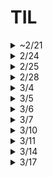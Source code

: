 # TIL

<details>
    <summary> ~2/21 </summary>
## Memo

- `ls`
- `mkdir`
- `cd`
- `-v` 등 명령어 정리 필요
- `md`

---

## Tutorial01: 개발 서버 확인

### 개발 서버 실행
```bash
$ python3 manage.py runserver
```

---

### **오류 상황**

```python
from django.contrib import admin
from django.urls import path

urlpatterns = [
    path("polls/", include("polls.urls")),
    path('admin/', admin.site.urls),
]
```

- `include()`는 `django.urls` 모듈에 포함된 기능으로 **import** 해야만 사용 가능

**수정 코드:**
```python
from django.contrib import admin
from django.urls import include, path

urlpatterns = [
    path("polls/", include("polls.urls")),
    path('admin/', admin.site.urls),
]
```

---

### **URL 설정 설명**
- **`path()`**: Django에 URL을 지정
- **`include()`**: 각 앱의 `urls.py`를 메인 `urls.py`에 포함 (재사용 용이, 유지보수 목적)

---

## Tutorial02: 데이터베이스 설정 및 모델 생성

### 데이터베이스 설정
**`djtest/settings.py`**
```python
TIME_ZONE = 'Asia/Seoul'
```

---

### 모델 생성
**`polls/models.py`**

    class 모델이름(models.Modle): //models 로 모델이 데이터베이스에 저장
        필드이름1 = modesl.필드타입(필드옵션)
        필드이름2 = modesl.필드타입(필드옵션)

```python
class Question(models.Model):
    question_text = models.CharField(max_length=200)  # 200자 제한
    pub_date = models.DateTimeField("date published")
```

- **`models.CharField`**: 글자 수 제한 (반드시 최대 글자수를 지정해야 함)
- **`models.DateTimeField`**: 날짜와 시간 입력 (text input이 두개 생성됨)

---

### ForeignKey 사용 예시
```python
class Choice(models.Model):
    question = models.ForeignKey(Question, on_delete=models.CASCADE)
    choice_text = models.CharField(max_length=200)
    votes = models.IntegerField(default=0)
```

- **`models.ForeignKey`**: 다른 모델에 대한 링크 정의 (테이블 간 관계 설정, 테이블의 특정 데이터를 참조함)
- **`on_delete` 옵션**:
  - `models.CASCADE`: 부모 객체 삭제 시 자식 객체도 삭제 (기본)
  - `models.PROTECT`: 부모 객체 삭제 불가
  - `models.SET_NULL`: 부모 객체 삭제 시 `NULL` 설정
  - `models.SET_DEFAULT`: 부모 객체 삭제 시 기본값 설정
  - `models.DO_NOTHING`: 아무 일도 하지 않음

- **`models.IntegerField`**: 정수 데이터를 저장(0부터)
---

### 앱 등록
**`djtest/settings.py`**
```python
INSTALLED_APPS = [
    "polls.apps.PollsConfig"  # polls 앱 추가
]
```

---

### Migration (데이터베이스 반영)
데이터베이스에 새로 만든 모델을 추가하는 행위

```bash
$ python3 manage.py migrate
```

---

### Shell 호출
```bash
$ python3 manage.py shell
```

- Django 환경에서 Python 코드를 직접 실행할 수 있는 대화형 인터프리터
- Django 모델, 데이터베이스 설정 등을 바로 실행 가능
(그런데 왜 Shell 을 호출해야할까?)

https://docs.djangoproject.com/en/5.1/intro/tutorial02/
<Br>
    -q.save, q.id // 이해x 우선 입력

    >>> Question.objects.all()
    <QuerySet [<Question: Question object (1)>]> #이렇게 출력됨

---

### 메서드 추가 (사람이 읽기 쉽게)
**`polls/models.py`**
```python
def __str__(self):
    return self.question_text
```

- 모델에 `__str__()` 메서드를 추가하여 대화형 프롬프트에서 읽기 쉽게 출력

---

### 시간 관련 메서드 추가
```python
def was_published_recently(self):
    return self.pub_date >= timezone.now() - datetime.timedelta(days=1)
```

- **`timezone.now()`**: 현재 시간 반환
- 이후 대화형 shell에 하기 내역 입력
- 선택 문항 추가 후 삭제
- c 명령어 

---

### Admin
    admin , yeonjoo.chi@beautyselection.co.kr , 1234qwer

**`polls/admin.py`**


`from .models import Question`로 모델을 가져오고(import) 

`admin.site.register(Question)` 로 모델을 등록을 완료 해야 관리자 페이지에 노출됨

---

## Tutorial03: 뷰 생성

뷰 Views : 
- 화면을 만들어서 보여주는 역할
- 사용자가 url 을 입력하면 해당 url에 연결된 View 함수를 실행함


#우선 튜토리얼 따라서.. 2차에는 f"{}로 작성하기

    path("<int:question_id>/vote/", views.vote, name="vote"),

---
**`polls/views.py`**

```python
def index(request):
    latest_question_list = Question.objects.order_by("-pub_date")[:5]
    output = ", ".join([q.question_text for q in latest_question_list]) #질문 내역이 a, b, c ... 이런식으로 보여짐
    return HttpResponse(output)
```

- `-pub_date`(발행 날짜)를 기준으로 내림차순 정렬 (`pub_date` 오름차순 정렬)
- `[:5]` 정렬된 데이터 중 앞에서부터 5개

---

### 탬플릿

```python
from django.http import HttpResponse
from django.template import loader

from .models import Question


def index(request):
    latest_question_list = Question.objects.order_by("-pub_date")[:5]
    template = loader.get_template("polls/index.html")
    context = {
        "latest_question_list": latest_question_list,
    }
    return HttpResponse(template.render(context, request))
```

- `template = loader.get_template("#.html")` ##.html 템플릿으로 불러옴
- `context`넘겨줄 데이터 내용

---
#### shortcuts / render()

- HttpResponse()은 코드가 길어져 관리가 어려움
- html 파일을 불러와서 사용하기 때문에 뷰 함수에서는 데이터만 준비하면 됨


#### shortcuts / get_object_or_404, render
    question = get_object_or_404(Question, pk=question_id)

- question 변수에 다음 질문 객체를 넣음
- Queestion 모델에서 `question_id` 에 해당하는 데이터를 가져오고, 만약 데이터가 없으면 404 에러 페이지가 자동으로 뜸
- pk=id
---

-뷰와 템플릿의 관계
- 뷰 : 모델과 템플릿을 연결하는 역할(?)
- 템플릿 : 꾸

---
하드코딩된 부분 변수로 바꾸기

```polls/index.html```

    <li><a href="/polls/{{ question.id }}/">{{ question.question_text }}</a></li>

- 하드코딩
- url 구조가 바뀌면 모든 html 파일 수정 필요. 유지보수 힘듬

<br>

    <li><a href="{% url 'detail' question.id %}">{{question.question_text}}</a></li>

- {% url %} 방식
- 'detail' - `polls/urls.py` 에서 `path("<int:question_id>/", views.detail, name="detail"),` 로 개발자가 지정함 (name 부분임)

<br>

#### Url 경로 바꿀때는 템플릿 (x)

```polls/urls.py``` 여기서 수정

    path("이런식으로/<int:question_id>/results/", views.results, name="results"),

---

#### namespace
`polls/urls.py` 

app_name = "polls" 로 지정하여

    <li><a href="{% url 'polls:detail' question.id %}">{{question.question_text}}</a></li>

- 'polls:detail' -앱 네임 지정한 다음엔 이렇게 경로를 안바꿔주면 오류남 (NoReverseMatch at /polls/)

## Tutorial04: 앱 작성하기

#### 폼 form 

`polls/detail.html` 투표 상세 생성 (detail 너무 많아서 헷갈림...)

{% csrf_token %} form 바로 아래 작성, 보안용

`forloop.counter` for 태그 반복 횟수 

---

```python
from django.db.models import F
from django.http import HttpResponse, HttpResponseRedirect
from django.shortcuts import get_object_or_404, render
from django.urls import reverse

from .models import Choice, Question


# ...
def vote(request, question_id):
    question = get_object_or_404(Question, pk=question_id)
    try:
        selected_choice = question.choice_set.get(pk=request.POST["choice"])
    except (KeyError, Choice.DoesNotExist):
        return render(
            request,
            "polls/detail.html",
            {
                "question": question,
                "error_message": "You didn't select a choice.",
            },
        )
    else:
        selected_choice.votes = F("votes") + 1
        selected_choice.save()
        return HttpResponseRedirect(reverse("polls:results", args=(question.id,)))
```

* F - 데이터베이스 연산을 위해 
* selected_choice.votes = F("votes") + 1 - 데이터베이스 votes에 1을 증가시킴


* HttpResponseRedirect - 사용자를 다른 url로 이동시킴
* reverse - url 하드코딩 없이 url 이름으로 이동 (이해x???)

* try ... except ... else

`try`<br>
    - name="choice" 인 값을 가져오게 함


`except` 오류가 있다면<Br>
    - `KeyError` 아무것도 선택하지 않음<Br>
    - `Choice.DoesNotExist` 선택한 항목이 데이터베이스에 없음

`else` 오류가 없다면<br>
    - 데이버베이스에 1 증가, 데이터베이스에 저장, 결과 페이지로 이동

---
클래스형 뷰는 다음 사이클에서 진행
---


* mtv - 장고 기본 구조
* mvc

clinet<->server
    request/ response


<hr/>
pep-8
pep

Web Framework : 어떤 사이트를 만들더라도 필요한 공통적인 작업을 미리해둔 소프트웨어 (jsp, flask 등)
라이브러러

<hr>
form의 method
https method

</details>

<details>
<summary>2/24</summary>
## Tutorial 2차

### 설치

    % django-admin startproject myproject .
마지막에 .을 찍어야 myproject 해당 폴더에 생성됨 (안찍으면 my~폴더 안에 my~폴더가 또 생김)

settings.py : 프로젝트에 운영하는 데 필요한 설정들
urls.py : 사용자가 접속하는 패스에 따라서 그 요청(접속)을 어떻게, 누가 처리할 것인지 지정을 함(라우팅)
manage.py : 프로젝트를 진행하는 데 필요한 기능, 유틸리티 파일

    % manage.py runserver 8888

http://localhost:8000/ 가 이미 사용 중일 경우 -> 대신해서 포트 번호 8888에서 실행

project>app>view 흐름 이해
- 어플리케이션은 app 단위에서 구현
- app 안에 view 안에 함수들로 어플리케이션을 구체적으로 구현함

- 사용자가 각 각의 경로로 접속하면, 그 경로를 project의 url.py 에 지정한 app의 url.py로 위임 -> 지정된 app의 url.py을 통해 그 app의 view - 안의 함수로 위임되어 작업 진행 -> db가 필요한 경우 app의 model을 통해서 사용 -> 최종적으로 클라이언트에게 응답 (html, xml, json 형태로)


### 라우팅 Routing

- 사용자가 접속한 경로를 어떻게 처리할 것인가
- 장고에서는 project의 urls.py 가 가장 큰 틀의 라우팅을 하고 -> 앱 -> 특정 함수로 위임

- 라우팅 실습

`myproject/urls.py`
```python
from django.contrib import admin
from django.urls import path, include

urlpatterns = [
    path('admin/', admin.site.urls),
    path('', include('myapp.urls'))
]
```

`myapp/urls.py`
```python
from django.urls import path
from myapp import views

urlpatterns = [
    path('',views.index),
    path('create/',views.create),
    path('read/<id>/',views.read)
]
```
**오류 상황**<br>
패스 끝에 / 유무로 url이 제대로 불러와 지지 않을 수 있음
`path('read/<id>',views.read)` 오류 발생
`path('read/<id>/',views.read)` 정상 작동



`myapp/views.py`
```python
from django.shortcuts import render, HttpResponse

def index(request):
    return HttpResponse('Welcome!')

def create(request):
    return HttpResponse('Create!')

def read(request, id):
    return HttpResponse('Read!'+id)
```
</details>

<details>
    <summary>2/25</summary>
## CRUD : 시스템의 기본 관리 기능 (create, read, update, delete)

### Read ###

```python
from django.shortcuts import render, HttpResponse

topics = [
    {'id':1, 'title':'routing', 'body':'Routing is ..'},
    {'id':2, 'title':'veiw', 'body':'View is ..'},
    {'id':3, 'title':'model', 'body':'Model is ..'},
]

def HtmlTemplate(articleTag):
    global topics
    ol = ''
    for topic in topics:
        ol += f'<li><a href="/read/{topic["id"]}">{topic["title"]}</a></li>'
    return f'''
       <html>
        <body>
        <h1><a href="/">Django</a></h1>
            <ol>
                {ol}
            </ol>
        {articleTag}
        </body>
        </html>                 
    '''

def index(request):
    article = '''
    <h2>Welcome</h2>
    hello, django
    '''
    return HttpResponse(HtmlTemplate(article))

def read(request, id):
    global topics
    article = ''
    for topic in topics:
        if topic['id'] == int(id):
            article = f'<h2>{topic["title"]}</h2>{topic["body"]}'
    return HttpResponse(HtmlTemplate(article))

def create(request):
    return HttpResponse('Create!')
```

### Create

```python
...

def create(request):
    article = '''
    <form action="/create/">
        <p><input type="text" name="title" placeholder="title"></p>
        <p><textarea name="body" placeholder="body"></textarea></p>
        <p><input type="submit"></p>
    </form>
'''
    return HttpResponse(HtmlTemplate(article))
```

-get 방식: 브라우저가 서버로부터 데이터를 읽어오는 방식

/?title=ㅇㅇ&body=ㅇㅇㅇ : `` 변경하는 방식 <큰일남...

-post 방식: 브라우저

method="get" : 기본값, 
method="post" :

### request response object
```python
from django.shortcuts import render, HttpResponse, redirect
from django.views.decorators.csrf import csrf_exempt

nextID = 4
topics = [
    {'id':1, 'title':'routing', 'body':'Routing is ..'},
    {'id':2, 'title':'veiw', 'body':'View is ..'},
    {'id':3, 'title':'model', 'body':'Model is ..'},
]

def HtmlTemplate(articleTag):
    global topics
    ol = ''
    for topic in topics:
        ol += f'<li><a href="/read/{topic["id"]}">{topic["title"]}</a></li>'
    return f'''
       <html>
        <body>
        <h1><a href="/">Django</a></h1>
            <ol>
                {ol}
            </ol>
        {articleTag}
        <ul>
            <li><a href="/create/">create</a></li>
        </ul>
        </body>
        </html>                 
    '''

def index(request):
    article = '''
    <h2>Welcome</h2>
    hello, django
    '''
    return HttpResponse(HtmlTemplate(article))

def read(request, id):
    global topics
    article = ''
    for topic in topics:
        if topic['id'] == int(id):
            article = f'<h2>{topic["title"]}</h2>{topic["body"]}'
    return HttpResponse(HtmlTemplate(article))

@csrf_exempt
def create(request):
    global nextID
    # print('request.method', request.method)
    if request.method == "GET":
        article = '''
        <form action="/create/" method="post">
            <p><input type="text" name="title" placeholder="title"></p>
            <p><textarea name="body" placeholder="body"></textarea></p>
            <p><input type="submit"></p>
        </form>
    '''
        return HttpResponse(HtmlTemplate(article))
    elif request.method == "POST":
        title = request.POST['title']
        body = request.POST['body']
        newTopic = {'id':nextID, 'title':title, 'body':body}
        topics.append(newTopic)
        url = '/read/'+str(nextID)
        nextID = nextID + 1
        return redirect(url)
```

### delete

path('delete/',views.delete, name='delete') 패스 추가

```python
@csrf_exempt
def delete(request):
    global topics
    if request.method == "POST":
        id = request.POST['id']
        newTopics = []
        for topic in topics:
            if topic['id'] != int(id):
                newTopics.append(topic)
        topics = newTopics
        return redirect('/')
```
</details>

<details>
        <summary>2/28</summary>

### update

path('update/<id>/',views.update, name='update'), 패스 추가

```python
@csrf_exempt
def update(request, id):
    global topics
    if request.method == "GET":
        for topic in topics:
            if topic['id'] == int(id):
                selectedTopic = {
                    'title':topic['title'],
                    'body':topic['body']}
        article = f'''
        <form action="/update/{id}/" method="post">
            <p><input type="text" name="title" placeholder="title" value={selectedTopic['title']}></p>
            <p><textarea name="body" placeholder="body">{selectedTopic['body']}</textarea></p>
            <p><input type="submit"></p>
        </form>
    '''
        return HttpResponse(HtmlTemplate(article, id))
    elif request.method =="POST":
        title = request.POST['title']
        body = request.POST['body']
        for topic in topics:
            if topic['id'] == int(id):
                topic['title'] = title
                topic['body'] = body
        return redirect(f'/read/{id}')
```

update 너무 어려움...

</details>

<details>
    <summary>3/4</summary>

#### JAVASCRIPT
### 변수 선언 var, let, const
재선언 : 중복선언
재할당 : 값 변경

    var x = 1;
    var x = 2; // 가능
    x = 3;     // 가능

    let y = 1;
    let y = 2; // ❌ 에러 (재선언 불가)
    y = 3;     // 가능

    const z = 1;
    const z = 2; // ❌ 에러 (재선언 불가)
    z = 3;      // ❌ 에러 (재할당 불가)


`var` 재선언 가능o, 재할당o <- 덮어쓰기 발생<br>
`let` 변수 재선언 불가x, 재할당 가능o <br>
`const` 변수 재선언 불가x, 재할당 불가x

### 정규식

1,000 단위마다 , 추가하는 함수

```javascript
function numberWithCommas(x) {
  return x.toString().replace(/\B(?=(\d{3})+(?!\d))/g, ',');
}
```

```javascript
"총 금액: 1000원, 할인: 200원".replace(/\d+/g, function(match) {
    return Number(match).toLocaleString();
});
```

toLocaleString() 메서드는 숫자나 날짜 객체를 문자열로 변환할 때 사용

정규식 연습하기 : 
https://kevinitcoding.tistory.com/entry/%EC%A0%95%EA%B7%9C-%ED%91%9C%ED%98%84%EC%8B%9D%EC%9D%B4%EB%9E%80


</details>

<details>
    <summary>3/5</summary>

### web font

* <link> 태그나  @import 구문에 다운로드 주소를 링크
* eot, woff 가볍기 때문에 먼저 지정

B: HTML 요청 > DOM 구성 >
B: CSS 요청 > CSSOM 구성 >
B: 렌더링에 필요한 폰트 요청 > B: 렌더링 진행 - 폰트가 준비되어있지 않다면 렌더링 x > 폰트가 준비되면 텍스트 공란을 채우거나 대체 폰트로 렌더링

* FIOT : 렌더링 되는 동안 아무것도 보이지 않음
* FOUT : 렌더링 되는 동안 기본 시스템 폰트라도 보이게함

```html
    <link rel="preconnect" href="https://fonts.googleapis.com">
    <link rel="preconnect" href="https://fonts.gstatic.com" crossorigin>
    <link href="https://fonts.googleapis.com/css2?family=Noto+Sans+KR:wght@100..900&family=Roboto:ital,wght@0,100..900;1,100..900&family=Tenor+Sans&display=swap" rel="stylesheet">
```

* `preconnect` : 브라우저가 사이트와의 연결을 에상하고 도메인에 필요한 사전 작업을 미리 진행하게 함 (단 리소스 사용 큼, 남용 금지)

</details>

<details>
    <summary>3/6</summary>

### form 의 method 속성
 input의 내용 등을 서버로 전송하는 방법을 지정해 줌

* 파라미터 : 클라이언트가 요청 시 서버의 특정 주소로 넘겨주는 데이터
* query sting : https://..//##?파라미터 이름=파라미터 값

* get : 주로 조회
    * url에 폼 데이터를 추가하여 서버로 전달 (주소창에 전달)
    * 브라우저 캐시 저장O
    * query string 포함되어 전송됨, 길이 제한o
    * 보안상 취약, 공개되어도 무방한 정보들에 적용 / 거의 모든 페이지에 적용

* post : 주로 등록
    * 폼 데이터를 별도로 첨부하여 서버로 전달 (body에 전달)
    * 브라우저 캐시 저장x, 히스토리에 남지 않음
    * query string 과는 별도로 전송됨, 길이 제한x
    * 보안성 높음 / 로그인, 회원가입, 글 작성, 업로드 페이지 등

### http 요청 method
* http : request 요청 - response 응답

* GET, POST, PUT, PATCH, DELETE / HEAD, CONNECT, OPTIONS, TRACE

* 멱등성 : 동일한 요청을 1번 = 여러번 같은 효과(응답이 같을 때), 서버의 상태도 동일할 때
    * GET은 멱등하고, POST는 멱등하지 x(응답이 다를 수 있음)
https://developer.mozilla.org/ko/docs/Glossary/Idempotent

* HTTP Request Message : Start line / Headers / Body 로 구성됨
    * GET은 body가 없고, POST는 body가 존재

<hr>

### PEP, PEP-8
PEP : 파이썬 코딩 규약
PEP-8 : Style guide for python code

https://peps.python.org/
https://peps.python.org/pep-0008/
https://wikidocs.net/21733



1. 들여쓰기
    * 4칸 스페이스 
    * 탭 사용x
2. 최대 줄 길이 79자
3. 연산자 앞에서 줄바꿈 
4. 빈 줄 사용
    * 최상위 함수와 클래스 정의 앞 뒤 2빈줄
    * 클래스 내 메서드 정의 앞 뒤 1빈줄
    * 그 외 관련된 함수들 끼리 그룹처럼 보이도록 빈줄 추가
5. 파일 내 함수와 클래스 순서
    * 모듈 docstring (모듈에 대한 설명)
    * from __future__ import 문 (있는 경우)
    * 모듈 import
    * 전역 변수 선언
    * 함수 정의
    * 클래스 정의
</details>

<details>
    <summary>3/7</summary>

가상환경 관련 이슈

    $ python3 -m venv myenv  # 새로 생성
    $ source myenv/bin/activate  # 활성화
    $ pip install -r requirements.txt  # 패키지 재설치

### Views
* 웹 요청을 받아 처리하고 웹 응답을 반환하는 함수
* 앱의 데이터와 사용자의 인터페이스를 연결하는 역할
* 모델을 통해 앱의 db로 부터 데이터를 가져와 > 필요한 작업 수행 > 템플릿에 전달 > 렌더링
* 앱의 로직을 처리함

#### 함수 기반 뷰 FBV
* 간단하고 직관적
```python
from django.http import HttpResponse
def hello_world(request): 
    return HttpResponse("Hello, World!")
```
`request` 뷰 함수의 첫번째 매개변수 (항상!), HttpResponse의 객체<br>
클라이언드카 웹사이트에 요청을 보내면 > Djangosms `request` 객체를 생성해 뷰 함수에 전달 <br>
request 객체 안에는 요청과 관련된 메타 데이터가 포함됨

request.method, request.GET, request.POST 이런 식으로 사용자의 요청정보를 쉽게 가져올 수 잇음

#### 클래스 기반 뷰 CBV
* 재사용 가능, 유지보수 확장 용이
* 여러 HTTP 메서드(GET, POST, PUT, DELETE)를 함수 단위로 따로 구현할 수 있음
```python
from django.views import View
from django.http import HttpResponse

class HelloWorldView(View): //View 클래스를 상속받음
    def get(self, request): 
        return HttpResponse("Hello, World!")
```

`url.py` 에 등록해서 사용함 (라우팅)
URLconf 
```python
from django.urls import path
from .views import HelloWorldView  // 뷰 가져오기

urlpatterns = [
    path('hello/', HelloWorldView.as_view())  // 클래스 기반 뷰는 .as_view() 사용함
]
```

Django의 내장된 제너릭 뷰

* `TemplateView` : 주어진 템플릿을 렌더링
* `RedirectView` : 다른 URL로 리디렉션
* `ListView` : 객체 목록을 표시
* `DetailView` : 단일 객체의 상세 뷰를 표시
* `CreateView`, `UpdateView`, `DeleteView` : 객체를 생성, 업데이트, 삭제하기 위한 폼을 제공

```python
from django.views import View

class PostCreateView(View):
  def get(self, request):
    page = Pageform();
    return render(request, "index.html", {'form' : page})
    
  def post(self, request):
    page = PageForm(request.POST)
    if page.is_valid():
      new_page = page.save()
      return redirect('page-detail', page_id = new_page_id)
      
    return render(request, 'index.html', {'form' : page})
```
이런 클래스 뷰가

```python
from django.views.generic import CreateView
from django.urls import reverse

class PostCreateView(CreateView):
  model = Page
  form_class = PageForm
  template_name = 'index.html'

  def get_success(self):
    return reverse('details', kwargs={'page_id' : self.object_id})
```
CreateView로 간단하게 정리됨 (와)

</hr>
</details>

<details>
<summary>3/10</summary>

### 라이브러리

* 개발에 흔히 사용되는 기능을 모아 놓은 코드 집합
* 필요하면 호출하여 사용하는 도구
* 특정 기능만 선택적으로 제공할 뿐 어플리케이션의 전체 구조에는 관여 x
* jQuery, NumPy, react.js
<Br>
* 내가 어플리케이션 흐름을 주도하며 필요할때만 불러서 사용 (주도권: 개발자)

### 프레임워크
* 원하는 기능 구현에 집중하여 개발할 수 있도록 일정한 형태와 필요한 기능을 갖추고 있는 골격, 뼈대
* 어플리케이션 개발 시 필수적인 코드, 알고리즘, db연동과 같은 기능을 위해 구조를 제공하고, 그 구조 위에서 사용자는 정해진 방식으로 코드를 작성해서 어플리케이션을 개발함
* python : django, flask / java : spring framework / android / angular, vue.js
<br>
* 프레임워크가 어플리케이션 흐름을 주도하며 내가 코드를 수정함 (주도권:프레임워크)
* 제어의 역전 IoC: 프레임워크에게 제어의 흐름을 넘겨서, 개발자가 작성하는 코드에서 신경쓸 부분을 줄임

#### 장고 프레임워크
* 개별 프로젝트에서 구현할 수 있는 방대한 클래스, 라이브러리 및 모듈 컬렉션 제공
* 개발 프로세스의 속도를 높이고 실용적 디자인을 지원하는 데 목표
* 프론트엔드를 염두해두고 만들어짐 (오?!)

##### MTV, MVC

`MVC` 모델, 뷰, 컨트롤러
* Model : 데이터와 데이터를 처리하는 로직을 가지고 있음
* View : 화면에 요청에 대한 결과물을 보여줌, 인터페이스 역할
* 컨트롤러 : 모델과 뷰를 이어줌. 요청에 따라 적절한 로직을 가동하도록 알려주고 모델이 응답하면 그 응답을 뷰로 전달

장고는
`MTV` 모델, 템플릿, 뷰
* Model : (=모델) DB에 저장되는 데이터, 클래스로 정의됨, 하나의 클래스=db table 임
* Template : (=뷰) 유저에게 보여지는 화면, 뷰에서 로직을 처리하면 html 파일이 렌더링 됨
* View : (=컨트롤러) 요청에 따라 적절한 로직을 수행하여 결과를 템플릿으로 렌더링하며 응답 (컨트롤러와 달리 백엔드에서 데이터만 주고 받을 수도 있음)

+ URLConf(URL 설계) : url.py <Br>
    *  url 패턴을 정의하여 해당 url을 뷰와 매핑함
    * path 함수로 url을 뷰와 매핑

유저가 url로 요청을 보냄 > urlconf를 통해 view를 호출 > 호출된 view가 로직을 수행하여 모델에게 crud를 지시 > 모델은 db와 소통하여 crud를 수행 > 뷰가 지정된 템플릿을 렌더링 > 유저에게 반환

</details>

<details>
<summary>3/11</summary>

### 제너릭뷰로 crud 기능 구현

https://docs.djangoproject.com/en/5.1/ref/class-based-views/generic-editing/
</details>

<details>
<summary>3/14</summary>

#### 가상환경 경로 확인시
    which python 
파이썬 명령은 그 프로젝트에서 사용하는 파이썬 가상환경/인터프리터를 가르키고 있어야 한다.

#### 가상환경은 해당 장고 프로젝트 안에 있어야 관리가 쉬움 (몰랐어!)

    cd ~/mydjango01  # mydjango01 폴더로 이동
    python -m venv myenv  # 새로운 가상 환경 생성
    source myenv/bin/activate  # 가상 환경 활성화

#### 수퍼유저 계정 생성
myuser / pw

#### .gitignore 
    .idea
    myenv
    db.sqlite3
    __pycache__
    /staticfiles
    /mediafiles
    .DS_Store

https://github.com/yjc-bs/mydjango01

</details>

<details>

<summary>3/17</summary>

## css 이슈 : safari 에서의 word-break 이슈

#### word-break:keep-all
* 단어 단위로 줄바꿈
* CJK 텍스트에서만 적용됨. (다른 단어는 normal 처리)

        :lang(ko) {
            word-break: keep-all;
        }

#### 해결 방법

1. 텍스트가 콘텐츠 박스 끝에 도달했을 때 '-' 하이픈이 포함되어 있으면, word-break 속성 값과 상관 없이 하이픈에서 단어를 나누어 줄바꿈
    * 하이픈 이외의 특수문자 기호는 어떻게 적용되는지 확인 필요


2.  @supports (-webkit-hyphens: none) 는 Safari(iOS/macOS)에서만 작동함
    * 윈도우는 keep-all 유지, mac에서는 break-all 로 적용

            @supports (-webkit-hyphens: none) {
                /* 해당 속성을 지원하는 브라우저에만 적용 */
                .ec-base-product .description .name a {
                    word-break: break-all;
                }
            }

3. word-break: break-all 속성으로 통일
    * 가독성보다 게시글마다 줄바꿈이 통일되어 있지 않은 것이 더 문제라면 그냥 break-all로 가는게 나을듯
    * 네이버, 카카오에서 break-all 을 사용하는 이유가 있지 않을지


https://developer.mozilla.org/ko/docs/Web/CSS/word-break
https://codingeverybody.kr/css-word-break-%EC%86%8D%EC%84%B1-%EC%98%AC%EB%B0%94%EB%A5%B8-%EC%9D%B4%ED%95%B4%EC%99%80-%EC%82%AC%EC%9A%A9-%EB%B0%A9%EB%B2%95/
https://stackoverflow.com/questions/20703235/safari-css-word-break-keep-all-is-not-working
</details>